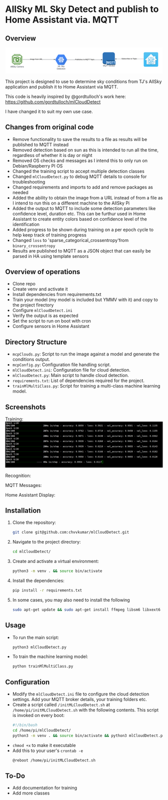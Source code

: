 # AllSky ML Sky Detect and publish to Home Assistant via. MQTT

## Overview

![alt text](image.png)

This project is designed to use to determine sky conditions from TJ's AllSky application and publish it to Home Assistant via MQTT. 

This code is heavily inspired by @gordtulloch's work here:
https://github.com/gordtulloch/mlCloudDetect

I have changed it to suit my own use case.

## Changes from original code
- Remove functionality to save the results to a file as results will be published to MQTT instead
- Removed detection based on sun as this is intended to run all the time, regardless of whether it is day or night
- Removed OS checks and messages as I intend this to only run on Debian/Raspberry PI OS
- Changed the training script to accept multiple detection classes
- Changed `mlCloudDetect.py` to debug MQTT details to console for troubleshooting
- Changed requirements and imports to add and remove packages as needed
- Added the ability to obtain the image from a URL instead of from a file as I intend to run this on a different machine to the AllSky Pi
- Added the output to MQTT to include some detection parameters like confidence level, duration etc. This can be furthur used in Home Assistant to create entity colors based on confidence level of the identification
- Added progress to be shown during training on a per epoch cycle to help keep track of  training progress
- Changed `loss` to 'sparse_categorical_crossentropy'from `binary_crossentropy`
- Results are published to MQTT as a JSON object that can easily be parsed in HA using template sensors

## Overview of operations

- Clone repo
- Create venv and activate it
- Install dependencies from requirements.txt
- Train your model (my model is included but YMMV with it) and copy to the project firectory
- Configure `mlCloudDetect.ini`
- Verify the output is as expected
- Set the script to run on boot with cron
- Configure sensors in Home Assistant


## Directory Structure

- `mcpClouds.py`: Script to run the image against a model and generate the conditions output.
- `mcpConfig.py`: Configuration file handling script.
- `mlCloudDetect.ini`: Configuration file for cloud detection.
- `mlCloudDetect.py`: Main script to handle cloud detection.
- `requirements.txt`: List of dependencies required for the project.
- `trainMlMultiClass.py`: Script for training a multi-class machine learning model.

## Screenshots

Training:
![alt text](image-1.png)

Recognition:

MQTT Messages:

Home Assistant Display:


## Installation

1. Clone the repository:
    ```sh
    git clone git@github.com:chvvkumar/mlCloudDetect.git
    ```
2. Navigate to the project directory:
    ```sh
    cd mlCloudDetect/
    ```
3. Create and activate a virtual environment:
    ```sh
    python3 -m venv . && source bin/activate
    ```
4. Install the dependencies:
    ```sh
    pip install -r requirements.txt
    ```
5. In some cases, you may also need to install the following 
    ```sh
    sudo apt-get update && sudo apt-get install ffmpeg libsm6 libxext6
    ```

## Usage

- To run the main script:
    ```sh
    python3 mlCloudDetect.py
    ```
- To train the machine learning model:
    ```sh
    python trainMlMultiClass.py
    ```

## Configuration

- Modify the `mlCloudDetect.ini` file to configure the cloud detection settings. Add your MQTT broker details, your training folders etc.
- Create a script called `/initMLCloudDetect.sh` at `/home/pi/initMLCloudDetect.sh` with the following contents. This script is invoked on every boot:
    ```sh
    #!/bin/bash
    cd /home/pi/mlCloudDetect/
    python3 -m venv . && source bin/activate && python3 mlCloudDetect.py
    ```
- `chmod +x` to make it executable
- Add this to your user's `crontab -e`
    ```sh
    @reboot /home/pi/initMLCloudDetect.sh
    ```

## To-Do

- Add documentation for training
- Add more classes